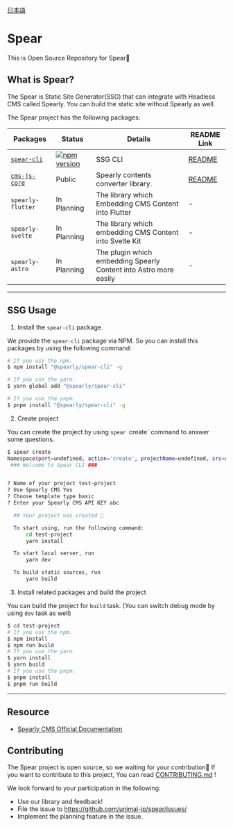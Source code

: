 [日本語](./README_ja.md)

# Spear

This is Open Source Repository for Spear🚀

## What is Spear?

The Spear is Static Site Generator(SSG) that can integrate with Headless CMS called Spearly.
You can build the static site without Spearly as well.

The Spear project has the following packages:

| Packages | Status | Details | README Link |
|---|---|---|---|
| [`spear-cli`](./packages/spear-cli/) | [![npm version](https://badge.fury.io/js/spear-cli.svg)](https://badge.fury.io/js/spear-cli) | SSG CLI | [README](./packages/spear-cli/README.md) |
| [`cms-js-core`](./packages/spearly-cms-js-core/) | Public | Spearly contents converter library. | [README](./packages/spearly-cms-js-core/README.md) |
| `spearly-flutter` | In Planning | The library which Embedding CMS Content into Flutter | - |
| `spearly-svelte` | In Planning | The library which embedding CMS Content into Svelte Kit | - |
| `spearly-astro` | In Planning | The plugin which embedding Spearly Content into Astro more easily | - |

---

## SSG Usage

1. Install the `spear-cli` package.

We provide the `spear-cli` package via NPM. So you can install this packages by using the following command:

```bash
# If you use the npm.
$ npm install "@spearly/spear-cli" -g

# If you use the yarn.
$ yarn global add "@spearly/spear-cli"

# If you use the pnpm.
$ pnpm install "@spearly/spear-cli" -g
```

2. Create project

You can create the project by using `spear `create` command to answer some questions.

```bash
$ spear create
Namespace(port=undefined, action='create', projectName=undefined, src=undefined)
 ### Welcome to Spear CLI ###


? Name of your project test-project
? Use Spearly CMS Yes
? Choose template type basic
? Enter your Spearly CMS API KEY abc

  ## Your project was created 🎉

  To start using, run the following command:
      cd test-project
      yarn install

  To start local server, run
      yarn dev

  To build static sources, run
      yarn build
```

3. Install related packages and build the project

You can build the project for `build` task. (You can switch debug mode by using `dev` task as well)

```bash
$ cd test-project
# If you use the npm.
$ npm install
$ npm run build
# If you use the yarn.
$ yarn install
$ yarn build
# If you use the pnpm.
$ pnpm install
$ pnpm run build
```

---

## Resource

- [Spearly CMS Official Documentation](https://docs.spearly.com)


## Contributing

The Spear project is open source, so we waiting for your contribution🚀
If you want to contribute to this project, You can read [CONTRIBUTING.md](./CONTRIBUTING.md) !  

We look forward to your participation in the following:

- Use our library and feedback!
- File the issue to https://github.com/unimal-jp/spear/issues/
- Implement the planning feature in the issue.
